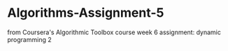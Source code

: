 # Algorithms-Assignment-5
from Coursera's Algorithmic Toolbox course
week 6 assignment: dynamic programming 2
